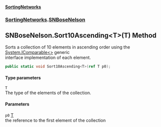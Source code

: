 #### [SortingNetworks](./index.md 'index')
### [SortingNetworks](./SortingNetworks.md 'SortingNetworks').[SNBoseNelson](./SortingNetworks-SNBoseNelson.md 'SortingNetworks.SNBoseNelson')
## SNBoseNelson.Sort10Ascending&lt;T&gt;(T) Method
Sorts a collection of 10 elements in ascending order using the [System.IComparable&lt;&gt;](https://docs.microsoft.com/en-us/dotnet/api/System.IComparable-1 'System.IComparable`1') generic  
interface implementation of each element.  
```csharp
public static void Sort10Ascending<T>(ref T p0);
```
#### Type parameters
<a name='SortingNetworks-SNBoseNelson-Sort10Ascending-T-(T)-T'></a>
`T`  
The type of the elements of the collection.  
  
#### Parameters
<a name='SortingNetworks-SNBoseNelson-Sort10Ascending-T-(T)-p0'></a>
`p0` [T](#SortingNetworks-SNBoseNelson-Sort10Ascending-T-(T)-T 'SortingNetworks.SNBoseNelson.Sort10Ascending&lt;T&gt;(T).T')  
the reference to the first element of the collection  
  
